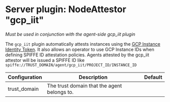 # Server plugin: NodeAttestor "gcp_iit"

*Must be used in conjunction with the agent-side gcp_iit plugin*

The `gcp_iit` plugin automatically attests instances using the [GCP Instance Identity Token](https://cloud.google.com/compute/docs/instances/verifying-instance-identity). It also allows an operator to use GCP Instance IDs when defining SPIFFE ID attestation policies. 
Agents attested by the gcp_iit attestor will be issued a SPIFFE ID like `spiffe://TRUST_DOMAIN/agent/gcp_iit/PROJECT_ID/INSTANCE_ID`

| Configuration           | Description                                                                                        | Default                                    |
|-------------------------|----------------------------------------------------------------------------------------------------|--------------------------------------------|
| trust_domain            | The trust domain that the agent belongs to.                                                        |                                            |